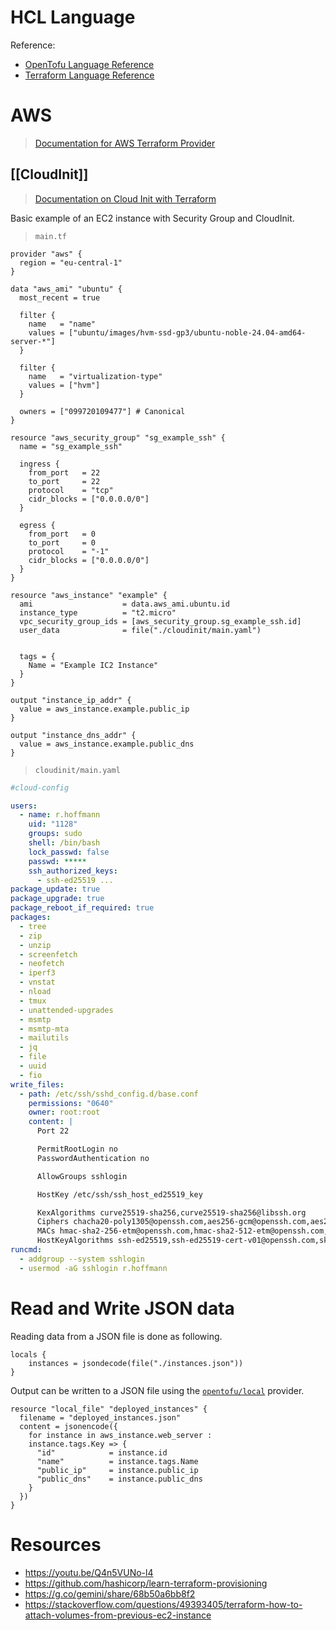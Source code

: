 # HCL Language

Reference: 
- [OpenTofu Language Reference](https://opentofu.org/docs/language/)
- [Terraform Language Reference](https://developer.hashicorp.com/terraform/language)

# AWS

> [Documentation for AWS Terraform Provider](https://search.opentofu.org/provider/opentofu/aws/latest)

## [[CloudInit]]

> [Documentation on Cloud Init with Terraform](https://developer.hashicorp.com/terraform/tutorials/provision/cloud-init)

Basic example of an EC2 instance with Security Group and CloudInit.

> `main.tf`
```hcl
provider "aws" {
  region = "eu-central-1"
}

data "aws_ami" "ubuntu" {
  most_recent = true

  filter {
    name   = "name"
    values = ["ubuntu/images/hvm-ssd-gp3/ubuntu-noble-24.04-amd64-server-*"]
  }

  filter {
    name   = "virtualization-type"
    values = ["hvm"]
  }

  owners = ["099720109477"] # Canonical
}

resource "aws_security_group" "sg_example_ssh" {
  name = "sg_example_ssh"

  ingress {
    from_port   = 22
    to_port     = 22
    protocol    = "tcp"
    cidr_blocks = ["0.0.0.0/0"]
  }

  egress {
    from_port   = 0
    to_port     = 0
    protocol    = "-1"
    cidr_blocks = ["0.0.0.0/0"]
  }
}

resource "aws_instance" "example" {
  ami                    = data.aws_ami.ubuntu.id
  instance_type          = "t2.micro"
  vpc_security_group_ids = [aws_security_group.sg_example_ssh.id]
  user_data              = file("./cloudinit/main.yaml")


  tags = {
    Name = "Example IC2 Instance"
  }
}

output "instance_ip_addr" {
  value = aws_instance.example.public_ip
}

output "instance_dns_addr" {
  value = aws_instance.example.public_dns
}
```

> `cloudinit/main.yaml`
```yaml
#cloud-config

users:
  - name: r.hoffmann
    uid: "1128"
    groups: sudo
    shell: /bin/bash
    lock_passwd: false
    passwd: *****
    ssh_authorized_keys:
      - ssh-ed25519 ...
package_update: true
package_upgrade: true
package_reboot_if_required: true
packages:
  - tree
  - zip
  - unzip
  - screenfetch
  - neofetch
  - iperf3
  - vnstat
  - nload
  - tmux
  - unattended-upgrades
  - msmtp
  - msmtp-mta
  - mailutils
  - jq
  - file
  - uuid
  - fio
write_files:
  - path: /etc/ssh/sshd_config.d/base.conf
    permissions: "0640"
    owner: root:root
    content: |
      Port 22

      PermitRootLogin no
      PasswordAuthentication no

      AllowGroups sshlogin

      HostKey /etc/ssh/ssh_host_ed25519_key

      KexAlgorithms curve25519-sha256,curve25519-sha256@libssh.org
      Ciphers chacha20-poly1305@openssh.com,aes256-gcm@openssh.com,aes256-ctr,aes192-ctr
      MACs hmac-sha2-256-etm@openssh.com,hmac-sha2-512-etm@openssh.com,umac-128-etm@openssh.com
      HostKeyAlgorithms ssh-ed25519,ssh-ed25519-cert-v01@openssh.com,sk-ssh-ed25519@openssh.com,sk-ssh-ed25519-cert-v01@openssh.com,rsa-sha2-256,rsa-sha2-512,rsa-sha2-256-cert-v01@openssh.com,rsa-sha2-512-cert-v01@openssh.com
runcmd:
  - addgroup --system sshlogin
  - usermod -aG sshlogin r.hoffmann

```

# Read and Write JSON data

Reading data from a JSON file is done as following.

```hcl
locals {
	instances = jsondecode(file("./instances.json"))
}
```

Output can be written to a JSON file using the [`opentofu/local`](https://search.opentofu.org/provider/opentofu/local/latest) provider.

```hcl
resource "local_file" "deployed_instances" {
  filename = "deployed_instances.json"
  content = jsonencode({
    for instance in aws_instance.web_server :
    instance.tags.Key => {
      "id"            = instance.id
      "name"          = instance.tags.Name
      "public_ip"     = instance.public_ip
      "public_dns"    = instance.public_dns
    }
  })
}
```

# Resources

- https://youtu.be/Q4n5VUNo-l4
- https://github.com/hashicorp/learn-terraform-provisioning
- https://g.co/gemini/share/68b50a6bb8f2
- https://stackoverflow.com/questions/49393405/terraform-how-to-attach-volumes-from-previous-ec2-instance
